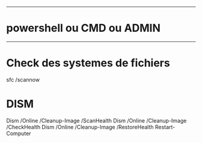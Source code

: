 

---------------------------------------------------------------------

# powershell ou CMD ou ADMIN

---------------------------------------------------------------------

# Check des systemes de fichiers

sfc /scannow

# DISM

Dism /Online /Cleanup-Image /ScanHealth
Dism /Online /Cleanup-Image /CheckHealth
Dism /Online /Cleanup-Image /RestoreHealth
Restart-Computer
